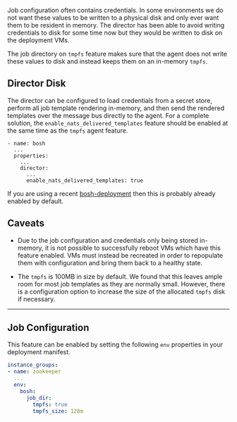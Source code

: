 Job configuration often contains credentials. In some environments we do not want these values to be written to a physical disk and only ever want them to be resident in memory. The director has been able to avoid writing credentials to disk for some time now but they would be written to disk on the deployment VMs.

The job directory on `tmpfs` feature makes sure that the agent does not write these values to disk and instead keeps them on an in-memory `tmpfs`.

## Director Disk

The director can be configured to load credentials from a secret store, perform all job template rendering in-memory, and then send the rendered templates over the message bus directly to the agent. For a complete solution, the `enable_nats_delivered_templates` feature should be enabled at the same time as the `tmpfs` agent feature.


```
- name: bosh
  ...
  properties:
    ...
    director:
      ...
      enable_nats_delivered_templates: true
```

If you are using a recent [bosh-deployment](https://github.com/cloudfoundry/bosh-deployment) then this is probably already enabled by default.

## Caveats

* Due to the job configuration and credentials only being stored in-memory, it is not possible to successfully reboot VMs which have this feature enabled. VMs must instead be recreated in order to repopulate them with configuration and bring them back to a healthy state.

* The `tmpfs` is 100MB in size by default. We found that this leaves ample room for most job templates as they are normally small. However, there is a configuration option to increase the size of the allocated `tmpfs` disk if necessary.

---

## Job Configuration

This feature can be enabled by setting the following `env` properties in your deployment manifest.

```yaml
instance_groups:
- name: zookeeper
  ...
  env:
    bosh:
      job_dir:
        tmpfs: true
        tmpfs_size: 128m
```
